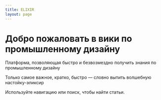 ```yaml
---
title: ELIXIR
layout: page
---
```

# Добро пожаловать в вики по промышленному дизайну

Платформа, позволяющая быстро и безвозмездно получить знания по промышленному дизайну

Только самое важное, кратко, быстро — словно выпить волшебную настойку-эликсир

Используйте навигацию или поиск, чтобы найти статьи.